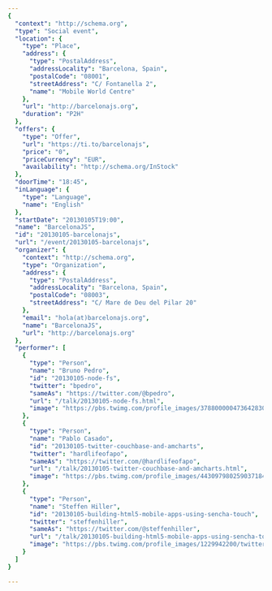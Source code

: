 ```yaml
---
{
  "context": "http://schema.org",
  "type": "Social event",
  "location": {
    "type": "Place",
    "address": {
      "type": "PostalAddress",
      "addressLocality": "Barcelona, Spain",
      "postalCode": "08001",
      "streetAddress": "C/ Fontanella 2",
      "name": "Mobile World Centre"
    },
    "url": "http://barcelonajs.org",
    "duration": "P2H"
  },
  "offers": {
    "type": "Offer",
    "url": "https://ti.to/barcelonajs",
    "price": "0",
    "priceCurrency": "EUR",
    "availability": "http://schema.org/InStock"
  },
  "doorTime": "18:45",
  "inLanguage": {
    "type": "Language",
    "name": "English"
  },
  "startDate": "20130105T19:00",
  "name": "BarcelonaJS",
  "id": "20130105-barcelonajs",
  "url": "/event/20130105-barcelonajs",
  "organizer": {
    "context": "http://schema.org",
    "type": "Organization",
    "address": {
      "type": "PostalAddress",
      "addressLocality": "Barcelona, Spain",
      "postalCode": "08003",
      "streetAddress": "C/ Mare de Deu del Pilar 20"
    },
    "email": "hola(at)barcelonajs.org",
    "name": "BarcelonaJS",
    "url": "http://barcelonajs.org"
  },
  "performer": [
    {
      "type": "Person",
      "name": "Bruno Pedro",
      "id": "20130105-node-fs",
      "twitter": "bpedro",
      "sameAs": "https://twitter.com/@bpedro",
      "url": "/talk/20130105-node-fs.html",
      "image": "https://pbs.twimg.com/profile_images/378800000473642830/2f20ecdcd1ec41452b174d04a69e87ee.jpeg"
    },
    {
      "type": "Person",
      "name": "Pablo Casado",
      "id": "20130105-twitter-couchbase-and-amcharts",
      "twitter": "hardlifeofapo",
      "sameAs": "https://twitter.com/@hardlifeofapo",
      "url": "/talk/20130105-twitter-couchbase-and-amcharts.html",
      "image": "https://pbs.twimg.com/profile_images/443097980259037184/F91JqvV9.jpeg"
    },
    {
      "type": "Person",
      "name": "Steffen Hiller",
      "id": "20130105-building-html5-mobile-apps-using-sencha-touch",
      "twitter": "steffenhiller",
      "sameAs": "https://twitter.com/@steffenhiller",
      "url": "/talk/20130105-building-html5-mobile-apps-using-sencha-touch.html",
      "image": "https://pbs.twimg.com/profile_images/1229942200/twitter_profile.jpg"
    }
  ]
}

---
```

